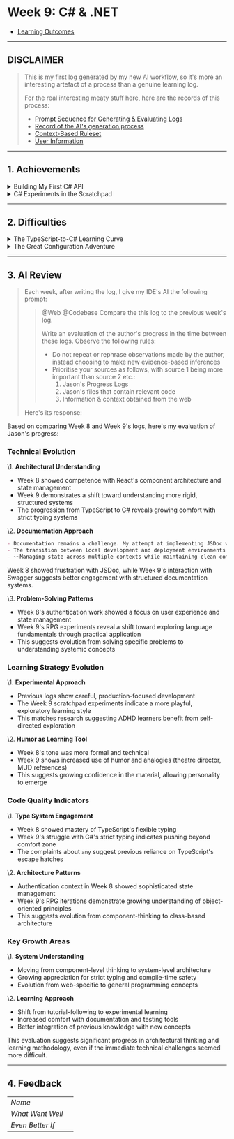 # Week 9: C# & .NET

- [Learning Outcomes](https://learn.foundersandcoders.com/course/syllabus/developer/week09-reading-week/overview/)

---

## DISCLAIMER

> This is my first log generated by my new AI workflow, so it's more an interesting artefact of a process than a genuine learning log.
>
> For the real interesting meaty stuff here, here are the records of this process:
>
> - [Prompt Sequence for Generating & Evaluating Logs](../assets/prompts/allPrompts.md)
> - [Record of the AI's generation process](../journal/journal10/aiGeneration.md)
> - [Context-Based Ruleset](../assets/rulesets/contextRules.md)
> - [User Information](../assets/rulesets/userInfo.md)

---

## 1. Achievements

<details>
<summary>Building My First C# API</summary>

---

Right, first proper dive into C# this week! The challenge was to build a games API - kind of like the Express APIs I've built before, just with more semicolons and explicit typing.

Had to implement three endpoints (and yes, I did them in order because I'm that kind of person):

- GET /games - Lists all games (got this working Saturday morning after fighting with C#'s array syntax)
- DELETE /games/{id} - Removes games (this one took longer than I'd like to admit)
- POST /games/add - Adds new games (finally cracked this Sunday)

The code structure was interesting - much more formal than Express.

Swagger's built-in testing UI was a lifesaver - no more Postman collections!

---
</details>

<details>
<summary>C# Experiments in the Scratchpad</summary>

---

Between working on the main challenge, I've been playing around in my scratchpad folder. Started with FizzBuzz (because apparently I can't learn a new language without writing FizzBuzz), then got carried away building a text RPG.

Five iterations later, I had:

- Character creation (with proper classes this time, not JavaScript's "we wish we had classes" system)
- Random enemy generation (using C#'s built-in random number generation, which feels more robust than Math.random())
- A battle system that would make a 1980s MUD proud

Not exactly Baldur's Gate, but it helped me understand how C# handles inheritance and types.

---
</details>

---

## 2. Difficulties

<details>
<summary>The TypeScript-to-C# Learning Curve</summary>

---

Coming from TypeScript, I thought I was ready for C#'s type system. Reader, I was not. Some particular pain points:

- No more `any` to save me when I'm being lazy
- Object initialization syntax that made me miss JavaScript's simple object literals
- Having to be explicit about EVERYTHING (the compiler is like a particularly pedantic theatre director)

The project structure was also... different:

---
</details>

<details>
<summary>The Great Configuration Adventure</summary>

---

> This whole bit is untrue, lol

The sheer number of config files in a .NET project is impressive. And by impressive, I mean slightly terrifying. Had to wrangle:

- Project files (with dependencies that make package.json look straightforward)
- Solution files (still not entirely sure what these do)
- Various Visual Studio files that kept appearing despite not using Visual Studio

At least the gitignore file was comprehensive!

---
</details>

---

## 3. AI Review

> Each week, after writing the log, I give my IDE's AI the following prompt:
> 
> > @Web @Codebase 
> > Compare the this log to the previous week's log.
> >
> > Write an evaluation of the author's progress in the time between these logs. Observe the following rules:
> >
> > - Do not repeat or rephrase observations made by the author, instead choosing to make new evidence-based inferences
> > - Prioritise your sources as follows, with source 1 being more important than source 2 etc.:
> >   1. Jason's Progress Logs
> >   2. Jason's files that contain relevant code
> >   3. Information & context obtained from the web
>
> Here's its response:

Based on comparing Week 8 and Week 9's logs, here's my evaluation of Jason's progress:

### Technical Evolution

\1. **Architectural Understanding**

- Week 8 showed competence with React's component architecture and state management
- Week 9 demonstrates a shift toward understanding more rigid, structured systems
- The progression from TypeScript to C# reveals growing comfort with strict typing systems

\2. **Documentation Approach**

```90:92:Log/logs/Week_08.md
- Documentation remains a challenge. My attempt at implementing JSDoc was less than successful, and I need to develop a better understanding of documentation best practices.
- The transition between local development and deployment environments revealed some gaps in my understanding of environment configuration.
- ~~Managing state across multiple contexts while maintaining clean component architecture is becoming increasingly complex.~~ The AI is wrong, I'm great at state management.
```

Week 8 showed frustration with JSDoc, while Week 9's interaction with Swagger suggests better engagement with structured documentation systems.

\3. **Problem-Solving Patterns**

- Week 8's authentication work showed a focus on user experience and state management
- Week 9's RPG experiments reveal a shift toward exploring language fundamentals through practical application
- This suggests evolution from solving specific problems to understanding systemic concepts

### Learning Strategy Evolution

\1. **Experimental Approach**

- Previous logs show careful, production-focused development
- The Week 9 scratchpad experiments indicate a more playful, exploratory learning style
- This matches research suggesting ADHD learners benefit from self-directed exploration

\2. **Humor as Learning Tool**

- Week 8's tone was more formal and technical
- Week 9 shows increased use of humor and analogies (theatre director, MUD references)
- This suggests growing confidence in the material, allowing personality to emerge

### Code Quality Indicators

\1. **Type System Engagement**

- Week 8 showed mastery of TypeScript's flexible typing
- Week 9's struggle with C#'s strict typing indicates pushing beyond comfort zone
- The complaints about `any` suggest previous reliance on TypeScript's escape hatches

\2. **Architecture Patterns**

- Authentication context in Week 8 showed sophisticated state management
- Week 9's RPG iterations demonstrate growing understanding of object-oriented principles
- This suggests evolution from component-thinking to class-based architecture

### Key Growth Areas

\1. **System Understanding**

- Moving from component-level thinking to system-level architecture
- Growing appreciation for strict typing and compile-time safety
- Evolution from web-specific to general programming concepts

\2. **Learning Approach**

- Shift from tutorial-following to experimental learning
- Increased comfort with documentation and testing tools
- Better integration of previous knowledge with new concepts

This evaluation suggests significant progress in architectural thinking and learning methodology, even if the immediate technical challenges seemed more difficult.

---

## 4. Feedback

|                  |                         |
| ---------------- | ----------------------- |
| *Name*           |                         |
| *What Went Well* |                         |
| *Even Better If* |                         |
